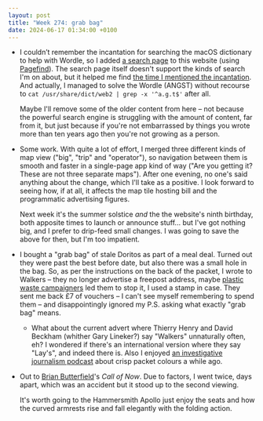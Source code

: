 ```yaml
---
layout: post
title: "Week 274: grab bag"
date: 2024-06-17 01:34:00 +0100
---
```


- I couldn’t remember the incantation for searching the macOS dictionary to help with Wordle,
  so I added [a search page](/search) to this website (using [Pagefind](https://pagefind.app/)).
  The search page itself doesn't support the kinds of search I'm on about, but it helped me find [the time I mentioned the incantation](/2023/02/week-204).
  And actually, I managed to solve the Wordle (ANGST) without recourse to `cat /usr/share/dict/web2 | grep -x '^a.g.t$'` after all.

  Maybe I'll remove some of the older content from here – not because the powerful search engine is struggling with the amount of content, far from it, but just because if you're not embarrassed by things you wrote more than ten years ago then you're not growing as a person.

- Some work. With quite a lot of effort, I merged three different kinds of map view ("big", "trip" and "operator"), so navigation between them is smooth and faster in a single-page app kind of way ("Are you getting it? These are not three separate maps").
  After one evening, no one's said anything about the change, which I'll take as a positive.
  I look forward to seeing how, if at all, it affects the map tile hosting bill and the programmatic advertising figures.

  Next week it's the summer solstice _and_ the the website's ninth birthday, both apposite times to launch or announce stuff...
  but I've got nothing big, and I prefer to drip-feed small changes. I was going to save the above for then, but I'm too impatient. 

- I bought a "grab bag" of stale Doritos as part of a meal deal. Turned out they were past the best before date, but also there was a small hole in the bag.
  So, as per the instructions on the back of the packet, I wrote to Walkers – they no longer advertise a freepost address, maybe [plastic waste campaigners](https://speakout.38degrees.org.uk/campaigns/4321) led them to stop it, I used a stamp in case. They sent me back £7 of vouchers – I can't see myself remembering to spend them – and disappointingly ignored my P.S. asking what exactly "grab bag" means.

  - What about the current advert where Thierry Henry and David Beckham (whither Gary Lineker?) say "Walkers" unnaturally often, eh? I wondered if there's an international version where they say "Lay's", and indeed there is.  Also I enjoyed [an investigative journalism podcast](https://www.laurenandaugustine.com/the-walkers-switch) about crisp packet colours a while ago.

- Out to [Brian Butterfield](https://www.theguardian.com/culture/2024/apr/29/brian-butterfield-peter-serafinowicz-call-of-now-comedy-interview)'s <i>Call of Now</i>.
  Due to factors, I went twice, days apart, which was an accident but it stood up to the second viewing.

  It's worth going to the Hammersmith Apollo just enjoy the seats and how the curved armrests rise and fall elegantly with the folding action.
